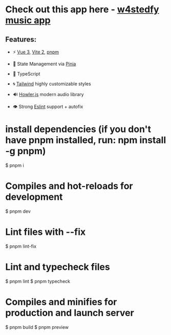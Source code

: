 # Check out this app here - [w4stedfy music app](https://w4stedfy.web.app/)

## Features:

- ⚡ [Vue 3](https://github.com/vuejs/vue-next), [Vite 2](https://github.com/vitejs/vite), [pnpm](https://pnpm.io)

- 🍍 State Management via [Pinia](https://pinia.vuejs.org/)

- 💪 TypeScript

- 🌀 [Tailwind](https://tailwindcss.com/) highly customizable styles 

- 🔊 [Howler.js](https://howlerjs.com/) modern audio library

- 👁 Strong [Eslint](https://eslint.org) support + autofix

# install dependencies (if you don't have pnpm installed, run: npm install -g pnpm)
$ pnpm i

# Compiles and hot-reloads for development
$ pnpm dev

# Lint files with --fix
$ pnpm lint-fix

# Lint and typecheck files
$ pnpm lint
$ pnpm typecheck

# Compiles and minifies for production and launch server
$ pnpm build
$ pnpm preview
